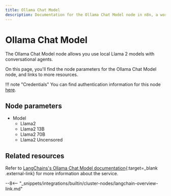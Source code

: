 ```yaml
---
title: Ollama Chat Model
description: Documentation for the Ollama Chat Model node in n8n, a workflow automation platform. Includes details of operations and configuration, and links to examples and credentials information.
---
```


# Ollama Chat Model

The Ollama Chat Model node allows you use local Llama 2 models with conversational agents.

On this page, you'll find the node parameters for the Ollama Chat Model node, and links to more resources.

!!! note "Credentials"
    You can find authentication information for this node [here](/integrations/builtin/credentials/ollama/).

<!--
!!! note "Examples and templates"
	For usage examples and templates to help you get started, refer to n8n's [LangChain integrations](https://n8n.io/integrations/langchain/){:target=_blank .external-link} page.
-->
	
## Node parameters

* Model
	* Llama2
	* Llama2 13B
	* Llama2 70B
	* Llama2 Uncensored

## Related resources

<!--
View [example workflows and related content](https://n8n.io/integrations/langchain/){:target=_blank .external-link} on n8n's website.
-->

Refer to [LangChains's Ollama Chat Model documentation](https://js.langchain.com/docs/modules/model_io/models/chat/integrations/ollama){:target=_blank .external-link} for more information about the service.

--8<-- "_snippets/integrations/builtin/cluster-nodes/langchain-overview-link.md"
